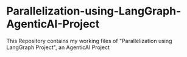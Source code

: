 # Parallelization-using-LangGraph-AgenticAI-Project
This Repository contains my working files of "Parallelization using LangGraph Project", an AgenticAI Project
